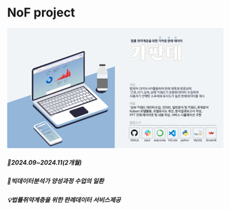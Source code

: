# NoF project


![프로젝트소개이미지](https://github.com/jinhyeongkim1/NoFproject/blob/main/%ED%94%84%EB%A1%9C%EC%A0%9D%ED%8A%B8%20%EC%86%8C%EA%B0%9C%EC%9D%B4%EB%AF%B8%EC%A7%80.png)

##### 📅2024.09~2024.11(2개월)
##### 🎒빅데이터분석가 양성과정 수업의 일환
##### 💡법률취약계층을 위한 판례데이터 서비스제공
